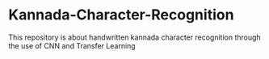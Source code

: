 # Kannada-Character-Recognition

This repository is about handwritten kannada character recognition through the use of CNN and Transfer Learning
